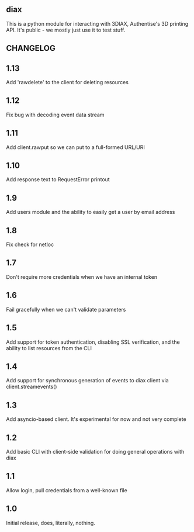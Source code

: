 diax
----

This is a python module for interacting with 3DIAX, Authentise's 3D printing API. It's public - we mostly just use it to test stuff.

CHANGELOG
---------

1.13
----
Add 'rawdelete' to the client for deleting resources

1.12
----
Fix bug with decoding event data stream

1.11
----
Add client.rawput so we can put to a full-formed URL/URI

1.10
----
Add response text to RequestError printout

1.9
---
Add users module and the ability to easily get a user by email address

1.8
---
Fix check for netloc

1.7
---
Don't require more credentials when we have an internal token

1.6
---
Fail gracefully when we can't validate parameters

1.5
---
Add support for token authentication, disabling SSL verification, and the ability to list resources from the CLI

1.4
---
Add support for synchronous generation of events to diax client via client.streamevents()

1.3
---
Add asyncio-based client. It's experimental for now and not very complete

1.2
---
Add basic CLI with client-side validation for doing general operations with diax

1.1
---
Allow login, pull credentials from a well-known file

1.0
---
Initial release, does, literally, nothing.
